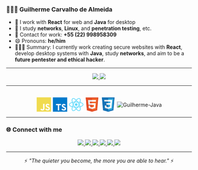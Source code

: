 ### 👨🏻‍💻 Guilherme Carvalho de Almeida

- 🔭 I work with **React** for web and **Java** for desktop  
- 🌱 I study **networks**, **Linux**, and **penetration testing**, etc.  
- 📖 Contact for work: **+55 (22) 998958309**  
- 😄 Pronouns: **he/him**  
- 🧑🏻‍💻 Summary: I currently work creating secure websites with **React**, develop desktop systems with **Java**, study **networks**, and aim to be a **future pentester and ethical hacker**.  

---

<div align="center">
  <a href="https://github.com/patix0gui">
    <img height="180em" src="https://github-readme-stats.vercel.app/api?username=patix0gui&show_icons=true&theme=radical&rank_icon=github&include_all_commits=true&count_private=true"/>
    <img height="180em" src="https://github-readme-stats.vercel.app/api/top-langs/?username=patix0gui&layout=compact&langs_count=10&theme=radical"/>
  </a>
</div>

---

<div align="center" style="display: inline_block"><br>
  <img align="center" alt="GUI-Js" height="40" width="40" src="https://raw.githubusercontent.com/devicons/devicon/master/icons/javascript/javascript-plain.svg">
  <img align="center" alt="GUI-Ts" height="40" width="40" src="https://raw.githubusercontent.com/devicons/devicon/master/icons/typescript/typescript-plain.svg">
  <img align="center" alt="GUI-React" height="40" width="40" src="https://raw.githubusercontent.com/devicons/devicon/master/icons/react/react-original.svg">
  <img align="center" alt="GUI-HTML" height="40" width="40" src="https://raw.githubusercontent.com/devicons/devicon/master/icons/html5/html5-original.svg">
  <img align="center" alt="GUI-CSS" height="40" width="40" src="https://raw.githubusercontent.com/devicons/devicon/master/icons/css3/css3-original.svg">
  <img align="center" alt="Guilherme-Java" height="40" width="40" src="https://img.icons8.com/?size=100&id=13679&format=png&color=000000">
</div>

---

### 🌐 Connect with me

<div align="center"> 
  <a href="" target="_blank">
    <img src="https://img.shields.io/badge/YouTube-FF0000?style=for-the-badge&logo=youtube&logoColor=white" target="_blank">
  </a>
  
  <a href="https://www.instagram.com/patix0gui/?next=%2F" target="_blank">
    <img src="https://img.shields.io/badge/-Instagram-%23E4405F?style=for-the-badge&logo=instagram&logoColor=white" target="_blank">
  </a>
 	
  <a href="" target="_blank">
    <img src="https://img.shields.io/badge/Twitch-9146FF?style=for-the-badge&logo=twitch&logoColor=white" target="_blank">
  </a>

  <a href="https://discord.com/channels/@me" target="_blank">
    <img src="https://img.shields.io/badge/Discord-7289DA?style=for-the-badge&logo=discord&logoColor=white" target="_blank">
  </a>

  <a href="">
    <img src="https://img.shields.io/badge/-Gmail-%23333?style=for-the-badge&logo=gmail&logoColor=white" target="_blank">
  </a>

  <a href="https://www.linkedin.com/in/guilherme-carvalho-505b26205/" target="_blank">
    <img src="https://img.shields.io/badge/-LinkedIn-%230077B5?style=for-the-badge&logo=linkedin&logoColor=white" target="_blank">
  </a>
</div>

---

<p align="center">
  ⚡ <i>"The quieter you become, the more you are able to hear."</i> ⚡
</p>
